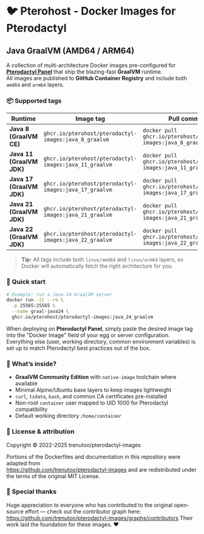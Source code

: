 # 🐦 Pterohost - Docker Images for Pterodactyl  
## Java GraalVM (AMD64 / ARM64)

A collection of multi-architecture Docker images pre-configured for **[Pterodactyl Panel](https://pterodactyl.io)** that ship the blazing-fast **GraalVM** runtime.  
All images are published to **GitHub Container Registry** and include both `amd64` and `arm64` layers.

### 📦 Supported tags

| Runtime | Image tag | Pull command |
|---------|-----------|--------------|
| **Java 8 (GraalVM CE)**  | `ghcr.io/pterohost/pterodactyl-images:java_8_graalvm`  | `docker pull ghcr.io/pterohost/pterodactyl-images:java_8_graalvm` |
| **Java 11 (GraalVM JDK)** | `ghcr.io/pterohost/pterodactyl-images:java_11_graalvm` | `docker pull ghcr.io/pterohost/pterodactyl-images:java_11_graalvm` |
| **Java 17 (GraalVM JDK)** | `ghcr.io/pterohost/pterodactyl-images:java_17_graalvm` | `docker pull ghcr.io/pterohost/pterodactyl-images:java_17_graalvm` |
| **Java 21 (GraalVM JDK)** | `ghcr.io/pterohost/pterodactyl-images:java_21_graalvm` | `docker pull ghcr.io/pterohost/pterodactyl-images:java_21_graalvm` |
| **Java 22 (GraalVM JDK)** | `ghcr.io/pterohost/pterodactyl-images:java_22_graalvm` | `docker pull ghcr.io/pterohost/pterodactyl-images:java_22_graalvm` |

> **Tip:** All tags include both `linux/amd64` and `linux/arm64` layers, so Docker will automatically fetch the right architecture for you.

### 🚀 Quick start

```bash
# Example: run a Java 24 GraalVM server
docker run -it --rm \
  -p 25565:25565 \
  --name graal-java24 \
  ghcr.io/pterohost/pterodactyl-images:java_24_graalvm
```

When deploying on **Pterodactyl Panel**, simply paste the desired image tag into the "Docker Image" field of your egg or server configuration.  
Everything else (user, working directory, common environment variables) is set up to match Pterodactyl best practices out of the box.

### 🔧 What’s inside?

* **GraalVM Community Edition** with `native-image` toolchain where available  
* Minimal Alpine/Ubuntu base layers to keep images lightweight  
* `curl`, `tzdata`, `bash`, and common CA certificates pre-installed  
* Non-root `container` user mapped to UID 1000 for Pterodactyl compatibility  
* Default working directory `/home/container`

### 📝 License & attribution
Copyright © 2022-2025 trenutoo/pterodactyl-images

Portions of the Dockerfiles and documentation in this repository were adapted from  
<https://github.com/trenutoo/pterodactyl-images> and are redistributed under
the terms of the original MIT License.

### 🙏 Special thanks

Huge appreciation to everyone who has contributed to the original open-source effort — check out the contributor graph here: <https://github.com/trenutoo/pterodactyl-images/graphs/contributors>
Their work laid the foundation for these images. ❤️ 
